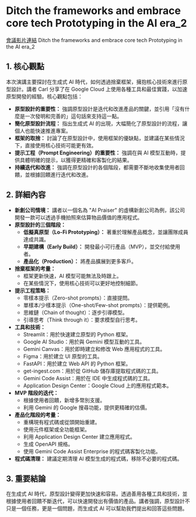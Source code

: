 # Ditch the frameworks and embrace core tech Prototyping in the AI era_2
[會議影片連結]()
Ditch the frameworks and embrace core tech Prototyping in the AI era_2

## 1. 核心觀點

本次演講主要探討在生成式 AI 時代，如何透過捨棄框架，擁抱核心技術來進行原型設計。講者 Carl 分享了在 Google Cloud 上使用各種工具和最佳實踐，以加速原型開發的經驗。核心觀點包括：

*   **原型設計的重要性：** 強調原型設計是迭代和改進產品的關鍵，並引用「沒有什麼是一次發明和完善的」這句話來支持這一點。
*   **簡化原型設計流程：** 指出生成式 AI 的出現，大幅簡化了原型設計的流程，讓個人也能快速推進專案。
*   **框架的取捨：** 討論了在原型設計中，使用框架的優缺點，並建議在某些情況下，直接使用核心技術可能更有效。
*   **提示工程（Prompt Engineering）的重要性：** 強調在與 AI 模型互動時，提供具體明確的提示，以獲得更精確和客製化的結果。
*   **持續迭代和改進：** 強調在原型設計的各個階段，都需要不斷地收集使用者回饋，並根據回饋進行迭代和改進。

## 2. 詳細內容

*   **新創公司情境：** 講者以一個名為 "AI Praiser" 的虛構新創公司為例，該公司開發一款可以透過手機拍照來估算物品價值的應用程式。
*   **原型設計的三個階段：**
    *   **低擬真原型（Lo-Fi Prototyping）：** 著重於理解產品概念，並讓團隊成員達成共識。
    *   **早期建構（Early Build）：** 開發最小可行產品（MVP），並交付給使用者。
    *   **產品化（Production）：** 將產品擴展到更多客戶。
*   **捨棄框架的考量：**
    *   框架更新快速，AI 模型可能無法及時跟上。
    *   在某些情況下，使用核心技術可以更好地控制細節。
*   **提示工程策略：**
    *   零樣本提示（Zero-shot prompts）：直接提問。
    *   單樣本/少樣本提示（One-shot/Few-shot prompts）：提供範例。
    *   思維鏈（Chain of thought）：逐步引導模型。
    *   引導思考（Think through it）：要求模型自行思考。
*   **工具和技術：**
    *   Streamlit：用於快速建立原型的 Python 框架。
    *   Google AI Studio：用於與 Gemini 模型互動的工具。
    *   Gemini Canvas：用於即時建立和修改 Web 應用程式的工具。
    *   Figma：用於建立 UI 原型的工具。
    *   FastAPI：用於建立 Web API 的 Python 框架。
    *   get-ingest.com：用於從 GitHub 儲存庫提取程式碼的工具。
    *   Gemini Code Assist：用於在 IDE 中生成程式碼的工具。
    *   Application Design Center：Google Cloud 上的應用程式範本。
*   **MVP 階段的迭代：**
    *   根據使用者回饋，新增多幣別支援。
    *   利用 Gemini 的 Google 搜尋功能，提供更精確的估價。
*   **產品化階段的考量：**
    *   重構現有程式碼或從頭開始重建。
    *   使用元件框架或全功能框架。
    *   利用 Application Design Center 建立應用程式。
    *   生成 OpenAPI 規格。
    *   使用 Gemini Code Assist Enterprise 的程式碼客製化功能。
*   **程式碼清理：** 建議定期清理 AI 模型生成的程式碼，移除不必要的程式碼。

## 3. 重要結論

在生成式 AI 時代，原型設計變得更加快速和容易。透過善用各種工具和技術，並根據使用者回饋不斷迭代，可以快速開發出有價值的產品。講者強調，原型設計不只是一個任務，更是一個問題，而生成式 AI 可以幫助我們提出和回答這些問題。
